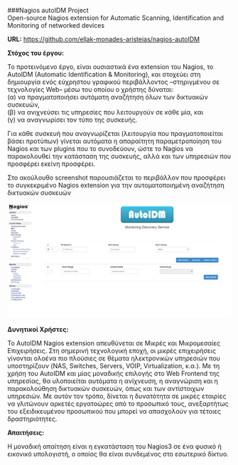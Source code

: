 ###Nagios autoIDM Project  
Open-source Nagios extension for Automatic Scanning, Identification and Monitoring of networked devices  

**URL:** https://github.com/ellak-monades-aristeias/nagios-autoIDM

**Στόχος του έργου:**

Το προτεινόμενο έργο, είναι ουσιαστικά ένα extension του Nagios, το AutoIDM  (Automatic Identification & Monitoring), και στοχεύει στη δημιουργία ενός εύχρηστου γραφικού περιβάλλοντος  –στηριγμένου σε τεχνολογίες Web– μέσω του οποίου ο χρήστης δύναται:   
    (α) να πραγματοποιήσει αυτόματη αναζήτηση όλων των δικτυακών  συσκευών,   
    (β) να ανιχνεύσει τις υπηρεσίες που λειτουργούν σε κάθε μία, και  
    (γ) να αναγνωρίσει τον τύπο της συσκευής.  
  
  Για κάθε συσκευή που αναγνωρίζεται (λειτουργία που πραγματοποιείται βάσει προτύπων) γίνεται αυτόματα η απαραίτητη παραμετροποίηση του Nagios και των plugins που το συνοδεύουν, ώστε το Nagios να παρακολουθεί την κατάσταση της συσκευής, αλλά και των υπηρεσιών που προσφέρει εκείνη προσφέρει.

Στο ακούλουθο screenshot παρουσιάζεται το περιβάλλον που προσφέρει το συγκεκριμένο Nagios extension για την αυτοματοποιημένη αναζήτηση δικτυακών συσκευών

![Screenshot](https://github.com/ellak-monades-aristeias/nagios-autoIDM/blob/master/misc/Screenshot.png)

**Δυνητικοί Χρήστες:**

Το AutoIDM Nagios extension απευθύνεται σε Μικρές και Μικρομεσαίες Επιχειρήσεις. Στη σημερινή τεχνολογική εποχή, οι μικρές επιχειρήσεις γίνονται ολοένα πιο πλούσιες σε θέματα ηλεκτρονικών υπηρεσιών που υποστηρίζουν (NAS, Switches, Servers, VOIP, Virtualization, κ.α.). Με τη χρήση του AutoIDM και μίας μοναδικής επιλογής στο Web Frontend της υπηρεσίας, θα υλοποιείται  αυτόματα η ανίχνευση, η αναγνώριση και η παρακολούθηση δικτυακών συσκευών, όπως και των αντίστοιχων υπηρεσιών. Με αυτόν τον τρόπο, δίνεται η δυνατότητα σε μικρές εταιρίες να γλιτώνουν αρκετές εργατοώρες από το προσωπικό τους, ανεξαρτήτως  του εξειδικευμένου προσωπικού που μπορεί να απασχολούν για τέτοιες δραστηριότητες.

**Απαιτήσεις:**

Η μοναδική απαίτηση είναι η εγκατάσταση του Nagios3 σε ένα φυσικό ή εικονικό υπολογιστή, ο οποίος θα είναι συνδεμένος στο εσωτερικό δίκτυο.
